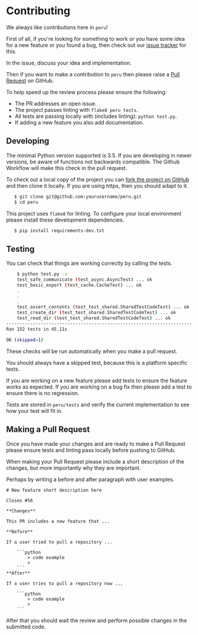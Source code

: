 # Contributing

We always like contributions here in ``peru``! 

First of all, if you're looking for something to work or you have some idea for a new feature or you found a bug, then check out our [issue tracker](https://github.com/buildinspace/peru/issues) for this.

In the issue, discuss your idea and implementation.

Then if you want to make a contribution to ``peru`` then please raise a
[Pull Request](https://github.com/buildinspace/peru/pulls) on GitHub.

To help speed up the review process please ensure the following:

- The PR addresses an open issue.
- The project passes linting with ``flake8 peru tests``.
- All tests are passing locally with (includes linting): ``python test.py``.
- If adding a new feature you also add documentation.

## Developing

The minimal Python version supported is 3.5. If you are developing in newer versions, be aware of functions not backwards compatible. The Github Workflow will make this check in the pull request.

To check out a local copy of the project you can [fork the project on GitHub](https://github.com/buildinspace/peru/fork)
and then clone it locally. If you are using https, then you should adapt to it.

```bash
   $ git clone git@github.com:yourusername/peru.git
   $ cd peru
```

This project uses ``flake8`` for linting.  To configure your local environment please install these development dependencies.

```bash
   $ pip install requirements-dev.txt
```

## Testing

You can check that things are working correctly by calling the tests.

```bash
    $ python test.py -v
    test_safe_communicate (test_async.AsyncTest) ... ok
    test_basic_export (test_cache.CacheTest) ... ok
    .
    .
    .
    test_assert_contents (test_test_shared.SharedTestCodeTest) ... ok
    test_create_dir (test_test_shared.SharedTestCodeTest) ... ok
    test_read_dir (test_test_shared.SharedTestCodeTest) ... ok
----------------------------------------------------------------------
Ran 152 tests in 45.11s

OK (skipped=1)
````
These checks will be run automatically when you make a pull request.

You should always have a skipped test, because this is a platform specific tests.

If you are working on a new feature please add tests to ensure the feature works as expected. If you are working on a bug fix then please add a test to ensure there is no regression.

Tests are stored in ``peru/tests`` and verify the current implementation to see how your test will fit in.

## Making a Pull Request

Once you have made your changes and are ready to make a Pull Request please ensure tests and linting pass locally before pushing to GitHub.

When making your Pull Request please include a short description of the changes, but more importantly why they are important. 

Perhaps by writing a before and after paragraph with user examples.

```
# New feature short description here

Closes #56

**Changes**

This PR includes a new feature that ...

**Before**

If a user tried to pull a repository ... 

    ```python
        > code example
        >
    ```
**After**

If a user tries to pull a repository now ...

    ```python
        > code example
        >
    ```
```

After that you should wait the review and perform possible changes in the submitted code.